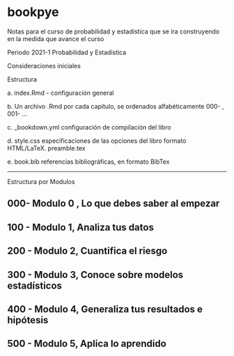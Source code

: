 # bookpye
Notas para el curso de probabilidad y estadística
que se ira construyendo en la medida que avance el curso

Periodo 2021-1
Probabilidad y Estadística 

Consideraciones iniciales

Estructura

a. index.Rmd  - configuración general

b. Un archivo .Rmd por cada capítulo, se ordenados alfabéticamente 000- , 001- ...

c. _bookdown.yml  configuración de compilación del libro

d. style.css   especificaciones de las opciones del libro formato HTML/LaTeX.    preamble.tex
   
e. book.bib  referencias bibliográficas, en formato BibTex


---

Estructura por Modulos

000-  Modulo 0 , Lo que debes saber al empezar
---
100 - Modulo 1, Analiza tus datos
---
200 - Modulo 2, Cuantifica el riesgo
---
300 - Modulo 3, Conoce sobre modelos estadísticos
--- 
400 - Modulo 4, Generaliza tus resultados e hipótesis
---
500 - Modulo 5, Aplica lo aprendido
---






